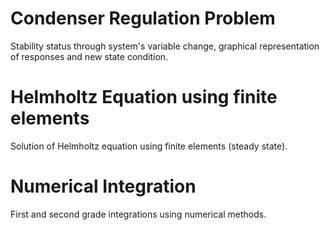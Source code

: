 # Condenser Regulation Problem
Stability status through system's variable change, graphical representation of responses and new state condition.

# Helmholtz Equation using finite elements
Solution of Helmholtz equation using finite elements (steady state).

# Numerical Integration
First and second grade integrations using numerical methods.
